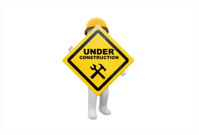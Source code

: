 <html>
<head>
	<meta http-equiv="Content-Type" content="text/html; charset=UTF-8" />
  <link rel="stylesheet" href="assets/styles/style.css">
</head>
<body>
<p align="center">
  <img src="assets/img/underconstruction.png" alt="Descrição da imagem">
</p>
</body>
</html>